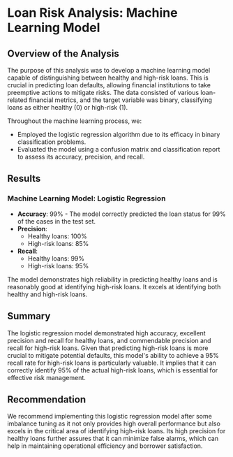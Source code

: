 # Loan Risk Analysis: Machine Learning Model

## Overview of the Analysis

The purpose of this analysis was to develop a machine learning model capable of distinguishing between healthy and high-risk loans. This is crucial in predicting loan defaults, allowing financial institutions to take preemptive actions to mitigate risks. The data consisted of various loan-related financial metrics, and the target variable was binary, classifying loans as either healthy (0) or high-risk (1).

Throughout the machine learning process, we:

* Employed the logistic regression algorithm due to its efficacy in binary classification problems.
* Evaluated the model using a confusion matrix and classification report to assess its accuracy, precision, and recall.

## Results

### Machine Learning Model: Logistic Regression

* **Accuracy**: 99% - The model correctly predicted the loan status for 99% of the cases in the test set.
* **Precision**: 
  * Healthy loans: 100%
  * High-risk loans: 85%
* **Recall**: 
  * Healthy loans: 99%
  * High-risk loans: 95%

The model demonstrates high reliability in predicting healthy loans and is reasonably good at identifying high-risk loans. It excels at identifying both healthy and high-risk loans.

## Summary

The logistic regression model demonstrated high accuracy, excellent precision and recall for healthy loans, and commendable precision and recall for high-risk loans. Given that predicting high-risk loans is more crucial to mitigate potential defaults, this model's ability to achieve a 95% recall rate for high-risk loans is particularly valuable. It implies that it can correctly identify 95% of the actual high-risk loans, which is essential for effective risk management.

## Recommendation

We recommend implementing this logistic regression model after some imbalance tuning as it not only provides high overall performance but also excels in the critical area of identifying high-risk loans. Its high precision for healthy loans further assures that it can minimize false alarms, which can help in maintaining operational efficiency and borrower satisfaction.